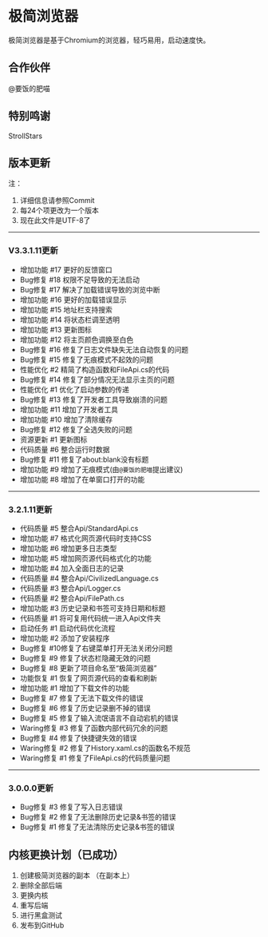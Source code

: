 # 极简浏览器
极简浏览器是基于Chromium的浏览器，轻巧易用，启动速度快。

## 合作伙伴

@要饭的肥喵

## 特别鸣谢

StrollStars

## 版本更新

注：
1. 详细信息请参照Commit
2. 每24个项更改为一个版本
3. 现在此文件是UTF-8了
-----
### V3.3.1.11更新
+ 增加功能 #17 更好的反馈窗口
+ Bug修复 #18 权限不足导致的无法启动
+ Bug修复 #17 解决了加载错误导致的浏览中断
+ 增加功能 #16 更好的加载错误显示
+ 增加功能 #15 地址栏支持搜索
+ 增加功能 #14 将状态栏调至透明
+ 增加功能 #13 更新图标
+ 增加功能 #12 将主页颜色调换至白色
+ Bug修复 #16 修复了日志文件缺失无法自动恢复的问题
+ Bug修复 #15 修复了无痕模式不起效的问题
+ 性能优化 #2 精简了构造函数和FileApi.cs的代码
+ Bug修复 #14 修复了部分情况无法显示主页的问题
+ 性能优化 #1 优化了启动参数的传递
+ Bug修复 #13 修复了开发者工具导致崩溃的问题
+ 增加功能 #11 增加了开发者工具
+ 增加功能 #10 增加了清除缓存
+ Bug修复 #12 修复了全选失败的问题
+ 资源更新 #1 更新图标
+ 代码质量 #6 整合运行时数据
+ Bug修复 #11 修复了about:blank没有标题
+ 增加功能 #9 增加了无痕模式(由`@要饭的肥喵`提出建议)
+ 增加功能 #8 增加了在单窗口打开的功能
-----
### 3.2.1.11更新
+ 代码质量 #5 整合Api/StandardApi.cs
+ 增加功能 #7 格式化网页源代码时支持CSS
+ 增加功能 #6 增加更多日志类型
+ 增加功能 #5 增加网页源代码格式化的功能
+ 增加功能 #4 加入全面日志的记录
+ 代码质量 #4 整合Api/CivilizedLanguage.cs
+ 代码质量 #3 整合Api/Logger.cs
+ 代码质量 #2 整合Api/FilePath.cs
+ 增加功能 #3 历史记录和书签可支持日期和标题
+ 代码质量 #1 将可复用代码统一进入Api文件夹
+ 启动任务 #1 启动代码优化流程
+ 增加功能 #2 添加了安装程序
+ Bug修复 #10修复了右键菜单打开无法关闭分问题
+ Bug修复 #9 修复了状态栏隐藏无效的问题
+ Bug修复 #8 更新了项目命名至“极简浏览器”
+ 功能恢复 #1 恢复了网页源代码的查看和刷新
+ 增加功能 #1 增加了下载文件的功能
+ Bug修复 #7 修复了无法下载文件的错误
+ Bug修复 #6 修复了历史记录删不掉的错误
+ Bug修复 #5 修复了输入流氓语言不自动宕机的错误
+ Waring修复 #3 修复了函数内部代码冗余的问题
+ Bug修复 #4 修复了快捷键失效的错误
+ Waring修复 #2 修复了History.xaml.cs的函数名不规范
+ Waring修复 #1 修复了FileApi.cs的代码质量问题
-----
### 3.0.0.0更新
+ Bug修复 #3 修复了写入日志错误
+ Bug修复 #2 修复了无法删除历史记录&书签的错误
+ Bug修复 #1 修复了无法清除历史记录&书签的错误

## 内核更换计划（已成功）

1. 创建极简浏览器的副本
（在副本上）
2. 删除全部后端
3. 更换内核
4. 重写后端
8. 进行黑盒测试
9. 发布到GitHub
